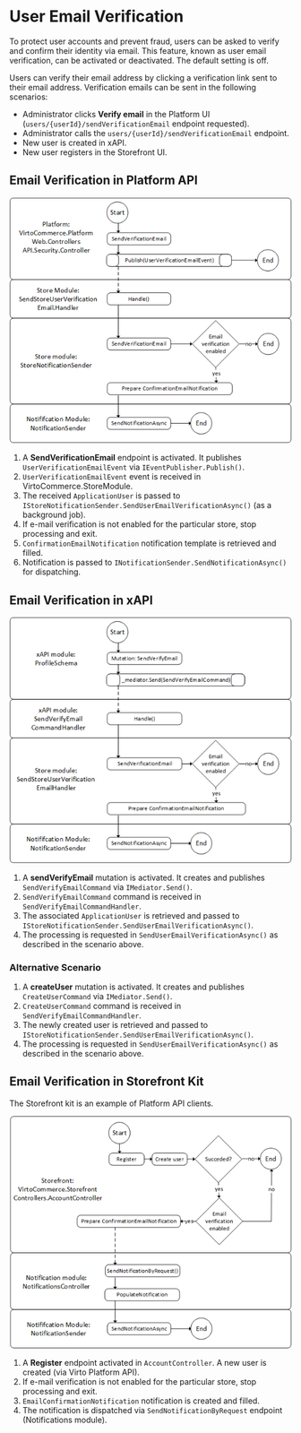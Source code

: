 # User Email Verification

To protect user accounts and prevent fraud, users can be asked to verify and confirm their identity via email. This feature, known as user email verification, can be activated or deactivated. The default setting is off.

Users can verify their email address by clicking a verification link sent to their email address. Verification emails can be sent in the following scenarios:

* Administrator clicks **Verify email** in the Platform UI (`users/{userId}/sendVerificationEmail` endpoint requested).
* Administrator calls the `users/{userId}/sendVerificationEmail` endpoint.
* New user is created in xAPI.
* New user registers in the Storefront UI.

## Email Verification in Platform API

![Email verification in Platform](media/email-verification.png)

1. A **SendVerificationEmail** endpoint is activated. It publishes `UserVerificationEmailEvent` via `IEventPublisher.Publish()`.
1. `UserVerificationEmailEvent` event is received in VirtoCommerce.StoreModule.
1. The received `ApplicationUser` is passed to `IStoreNotificationSender.SendUserEmailVerificationAsync()` (as a background job).
1. If e-mail verification is not enabled for the particular store, stop processing and exit.
1. `ConfirmationEmailNotification` notification template is retrieved and filled.
1. Notification is passed to `INotificationSender.SendNotificationAsync()` for dispatching.

## Email Verification in xAPI

![Email verification in xAPI](media/email-verification-1.png)

1. A **sendVerifyEmail** mutation is activated. It creates and publishes `SendVerifyEmailCommand` via `IMediator.Send()`.
1. `SendVerifyEmailCommand` command is received in `SendVerifyEmailCommandHandler`.
1. The associated `ApplicationUser` is retrieved and passed to `IStoreNotificationSender.SendUserEmailVerificationAsync()`.
1. The processing is requested in `SendUserEmailVerificationAsync()` as described in the scenario above.

### Alternative Scenario

1. A **createUser** mutation is activated. It creates and publishes `CreateUserCommand` via `IMediator.Send()`.
1. `CreateUserCommand` command is received in `SendVerifyEmailCommandHandler`.
1. The newly created user is retrieved and passed to `IStoreNotificationSender.SendUserEmailVerificationAsync()`.
1. The processing is requested in `SendUserEmailVerificationAsync()` as described in the scenario above.


## Email Verification in Storefront Kit

The Storefront kit is an example of Platform API clients.

![Email verification in Storefront](media/email-verification-2.png)

1. A **Register** endpoint activated in `AccountController`. A new user is created (via Virto Platform API).
1. If e-mail verification is not enabled for the particular store, stop processing and exit.
1. `EmailConfirmationNotification` notification is created and filled.
1. The notification is dispatched via `SendNotificationByRequest` endpoint (Notifications module).

